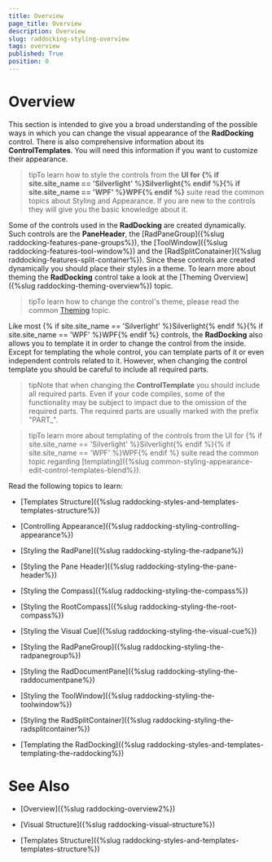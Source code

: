 ```yaml
---
title: Overview
page_title: Overview
description: Overview
slug: raddocking-styling-overview
tags: overview
published: True
position: 0
---
```


# Overview

This section is intended to give you a broad understanding of the possible ways in which you can change the visual appearance of the __RadDocking__ control. There is also comprehensive information about its __ControlTemplates__. You will need this information if you want to customize their appearance.

>tipTo learn how to style the controls from the __UI for {% if site.site_name == 'Silverlight' %}Silverlight{% endif %}{% if site.site_name == 'WPF' %}WPF{% endif %}__ suite read the common topics about Styling and Appearance. If you are new to the controls they will give you the basic knowledge about it.

Some of the controls used in the __RadDocking__ are created dynamically. Such controls are the __PaneHeader__, the [RadPaneGroup]({%slug raddocking-features-pane-groups%}), the [ToolWindow]({%slug raddocking-features-tool-window%}) and the [RadSplitConatainer]({%slug raddocking-features-split-container%}). Since these controls are created dynamically you should place their styles in a theme. To learn more about theming the __RadDocking__ control take a look at the [Theming Overview]({%slug raddocking-theming-overview%}) topic.

>tipTo learn how to change the control's theme, please read the common [Theming](http://www.telerik.com/help/silverlight/common-styling-apperance-create-theme-overview.html) topic.

Like most {% if site.site_name == 'Silverlight' %}Silverlight{% endif %}{% if site.site_name == 'WPF' %}WPF{% endif %} controls, the __RadDocking__ also allows you to template it in order to change the control from the inside. Except for templating the whole control, you can template parts of it or even independent controls related to it. However, when changing the control template you should be careful to include all required parts.

>tipNote that when changing the __ControlTemplate__ you should include all required parts. Even if your code compiles, some of the functionality may be subject to impact due to the omission of the required parts. The required parts are usually marked with the prefix "PART_".

>tipTo learn more about templating of the controls from the UI for {% if site.site_name == 'Silverlight' %}Silverlight{% endif %}{% if site.site_name == 'WPF' %}WPF{% endif %} suite read the common topic regarding [templating]({%slug common-styling-appearance-edit-control-templates-blend%}).

Read the following topics to learn:

* [Templates Structure]({%slug raddocking-styles-and-templates-templates-structure%})

* [Controlling Appearance]({%slug raddocking-styling-controlling-appearance%})

* [Styling the RadPane]({%slug raddocking-styling-the-radpane%})

* [Styling the Pane Header]({%slug raddocking-styling-the-pane-header%})

* [Styling the Compass]({%slug raddocking-styling-the-compass%})

* [Styling the RootCompass]({%slug raddocking-styling-the-root-compass%})

* [Styling the Visual Cue]({%slug raddocking-styling-the-visual-cue%})

* [Styling the RadPaneGroup]({%slug raddocking-styling-the-radpanegroup%})

* [Styling the RadDocumentPane]({%slug raddocking-styling-the-raddocumentpane%})

* [Styling the ToolWindow]({%slug raddocking-styling-the-toolwindow%})

* [Styling the RadSplitContainer]({%slug raddocking-styling-the-radsplitcontainer%})

* [Templating the RadDocking]({%slug raddocking-styles-and-templates-templating-the-raddocking%})

# See Also

 * [Overview]({%slug raddocking-overview2%})

 * [Visual Structure]({%slug raddocking-visual-structure%})

 * [Templates Structure]({%slug raddocking-styles-and-templates-templates-structure%})

